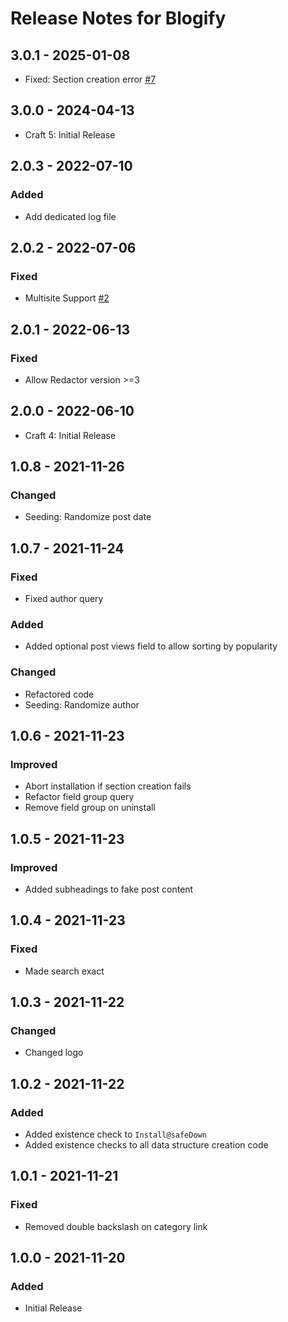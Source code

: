 # Release Notes for Blogify

## 3.0.1 - 2025-01-08
- Fixed: Section creation error [#7](https://github.com/matfish2/craft-blogify/issues/7)

## 3.0.0 - 2024-04-13
- Craft 5: Initial Release

## 2.0.3 - 2022-07-10
### Added
- Add dedicated log file

## 2.0.2 - 2022-07-06
### Fixed
- Multisite Support [#2](https://github.com/matfish2/craft-blogify/issues/2)

## 2.0.1 - 2022-06-13
### Fixed
- Allow Redactor version >=3

## 2.0.0 - 2022-06-10
- Craft 4: Initial Release

## 1.0.8 - 2021-11-26
### Changed
- Seeding: Randomize post date

## 1.0.7 - 2021-11-24
### Fixed 
- Fixed author query

### Added
- Added optional post views field to allow sorting by popularity

### Changed
- Refactored code
- Seeding: Randomize author

## 1.0.6 - 2021-11-23
### Improved
- Abort installation if section creation fails 
- Refactor field group query
- Remove field group on uninstall

## 1.0.5 - 2021-11-23
### Improved
- Added subheadings to fake post content

## 1.0.4 - 2021-11-23
### Fixed
- Made search exact

## 1.0.3 - 2021-11-22
### Changed
- Changed logo

## 1.0.2 - 2021-11-22
### Added
- Added existence check to `Install@safeDown`
- Added existence checks to all data structure creation code

## 1.0.1 - 2021-11-21
### Fixed
- Removed double backslash on category link 

## 1.0.0 - 2021-11-20
### Added
- Initial Release